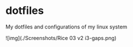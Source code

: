 # dotfiles
My dotfiles and configurations of my linux system

![img](./Screenshots/Rice 03 v2 i3-gaps.png)
